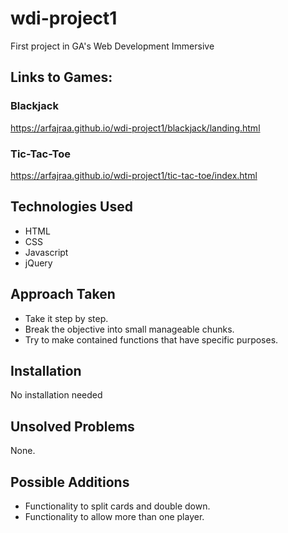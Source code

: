 # wdi-project1
First project in GA's Web Development Immersive

## Links to Games: 

### Blackjack 
https://arfajraa.github.io/wdi-project1/blackjack/landing.html
### Tic-Tac-Toe 
https://arfajraa.github.io/wdi-project1/tic-tac-toe/index.html

## Technologies Used 
* HTML 
* CSS 
* Javascript 
* jQuery 

## Approach Taken 
* Take it step by step. 
* Break the objective into small manageable chunks. 
* Try to make contained functions that have specific purposes.

## Installation 
No installation needed

## Unsolved Problems
None.

## Possible Additions
* Functionality to split cards and double down.
* Functionality to allow more than one player.
